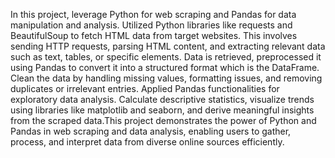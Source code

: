In this project, leverage Python for web scraping and Pandas for data manipulation and analysis. Utilized Python libraries like requests and BeautifulSoup to fetch HTML data from target websites. This involves sending HTTP requests, parsing HTML content, and extracting relevant data such as text, tables, or specific elements. Data is retrieved, preprocessed it using Pandas to convert it into a structured format which is the DataFrame. Clean the data by handling missing values, formatting issues, and removing duplicates or irrelevant entries. Applied Pandas functionalities for exploratory data analysis. Calculate descriptive statistics, visualize trends using libraries like matplotlib and seaborn, and derive meaningful insights from the scraped data.This project demonstrates the power of Python and Pandas in web scraping and data analysis, enabling users to gather, process, and interpret data from diverse online sources efficiently.

